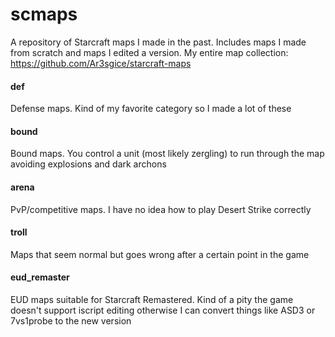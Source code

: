 # scmaps
A repository of Starcraft maps I made in the past. Includes maps I made from scratch and maps I edited a version.
My entire map collection: https://github.com/Ar3sgice/starcraft-maps

#### def
Defense maps. Kind of my favorite category so I made a lot of these

#### bound
Bound maps. You control a unit (most likely zergling) to run through the map avoiding explosions and dark archons

#### arena
PvP/competitive maps. I have no idea how to play Desert Strike correctly

#### troll
Maps that seem normal but goes wrong after a certain point in the game

#### eud_remaster
EUD maps suitable for Starcraft Remastered. Kind of a pity the game doesn't support iscript editing otherwise I can convert things like ASD3 or 7vs1probe to the new version

